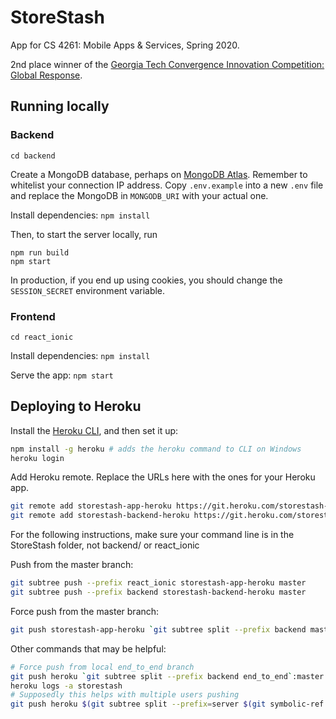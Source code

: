 # StoreStash

App for CS 4261: Mobile Apps & Services, Spring 2020.

2nd place winner of the [Georgia Tech Convergence Innovation Competition: Global Response](http://www.cic.gatech.edu/).

## Running locally

### Backend

`cd backend`

Create a MongoDB database, perhaps on [MongoDB Atlas](https://www.mongodb.com/cloud/atlas). Remember to whitelist your connection IP address. Copy `.env.example` into a new `.env` file and replace the MongoDB <password> in `MONGODB_URI` with your actual one.

Install dependencies: `npm install`

Then, to start the server locally, run

```
npm run build
npm start
```

In production, if you end up using cookies, you should change the `SESSION_SECRET` environment variable.

### Frontend

`cd react_ionic`

Install dependencies: `npm install`

Serve the app: `npm start`

## Deploying to Heroku

Install the [Heroku CLI](https://devcenter.heroku.com/articles/heroku-cli), and then set it up:

```bash
npm install -g heroku # adds the heroku command to CLI on Windows
heroku login
```

Add Heroku remote. Replace the URLs here with the ones for your Heroku app.

```bash
git remote add storestash-app-heroku https://git.heroku.com/storestash-app.git
git remote add storestash-backend-heroku https://git.heroku.com/storestash.git
```

For the following instructions, make sure your command line is in the StoreStash folder, not backend/ or react_ionic

Push from the master branch:

```bash
git subtree push --prefix react_ionic storestash-app-heroku master
git subtree push --prefix backend storestash-backend-heroku master
```

Force push from the master branch:

```bash
git push storestash-app-heroku `git subtree split --prefix backend master`:master --force
```

Other commands that may be helpful:
```bash
# Force push from local end_to_end branch
git push heroku `git subtree split --prefix backend end_to_end`:master --force
heroku logs -a storestash
# Supposedly this helps with multiple users pushing
git push heroku $(git subtree split --prefix=server $(git symbolic-ref --short -q HEAD)):master --force
```